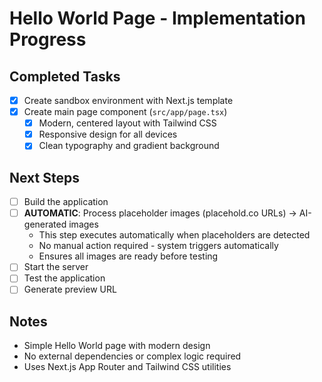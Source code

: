 # Hello World Page - Implementation Progress

## Completed Tasks
- [x] Create sandbox environment with Next.js template
- [x] Create main page component (`src/app/page.tsx`)
  - [x] Modern, centered layout with Tailwind CSS
  - [x] Responsive design for all devices
  - [x] Clean typography and gradient background

## Next Steps
- [ ] Build the application
- [ ] **AUTOMATIC**: Process placeholder images (placehold.co URLs) → AI-generated images
  - This step executes automatically when placeholders are detected
  - No manual action required - system triggers automatically
  - Ensures all images are ready before testing
- [ ] Start the server
- [ ] Test the application
- [ ] Generate preview URL

## Notes
- Simple Hello World page with modern design
- No external dependencies or complex logic required
- Uses Next.js App Router and Tailwind CSS utilities